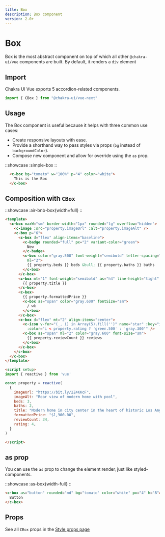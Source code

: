 ```yaml
---
title: Box
description: Box component
version: 2.0+
---
```

# Box

Box is the most abstract component on top of which all other `@chakra-ui/vue` components are built. By default, it renders a `div` element

## Import

Chakra UI Vue exports 5 accordion-related components.
```js
import { CBox } from "@chakra-ui/vue-next"
```

## Usage

The Box component is useful because it helps with three common use cases:
- Create responsive layouts with ease.
- Provide a shorthand way to pass styles via props (`bg` instead of `backgroundColor`).
- Compose new component and allow for override using the `as` prop.

::showcase
:simple-box
::


```html
  <c-box bg="tomato" w="100%" p="4" color="white">
    This is the Box
  </c-box>
```

## Composition with `CBox`

::showcase
:air-bnb-box{width=full}
::

```html
<template>
  <c-box maxW="sm" border-width="1px" rounded="lg" overflow="hidden">
    <c-image :src="property.imageUrl" :alt="property.imageAlt" />
    <c-box p="6">
      <c-box d="flex" align-items="baseline">
        <c-badge rounded="full" px="2" variant-color="green">
          New
        </c-badge>
        <c-box color="gray.500" font-weight="semibold" letter-spacing="wide" font-size="xs" text-transform="uppercase"
          ml="2">
          {{ property.beds }} beds &bull; {{ property.baths }} baths
        </c-box>
      </c-box>
      <c-box mt="1" font-weight="semibold" as="h4" line-height="tight" is-truncated>
        {{ property.title }}
      </c-box>
      <c-box>
        {{ property.formattedPrice }}
        <c-box as="span" color="gray.600" fontSize="sm">
          / wk
        </c-box>
      </c-box>
      <c-box d="flex" mt="2" align-items="center">
        <c-icon v-for="(_, i) in Array(5).fill('')" name="star" :key="i"
          :color="i < property.rating ? 'green.500' : 'gray.300'" />
        <c-box as="span" ml="2" color="gray.600" font-size="sm">
          {{ property.reviewCount }} reviews
        </c-box>
      </c-box>
    </c-box>
  </c-box>
</template>

<script setup>
import { reactive } from 'vue'

const property = reactive(
  {
    imageUrl: "https://bit.ly/2Z4KKcF",
    imageAlt: "Rear view of modern home with pool",
    beds: 3,
    baths: 2,
    title: "Modern home in city center in the heart of historic Los Angeles",
    formattedPrice: "$1,900.00",
    reviewCount: 34,
    rating: 4,
  }
)

</script>
```

## as prop

You can use the `as` prop to change the element render, just like styled-components.

::showcase
:as-box{width-full}
::

```html
<c-box as="button" rounded="md" bg="tomato" color="white" px="4" h="8">
  Button
</c-box>
```

## Props

See all `CBox` props in the [Style props page](/styled-system/style-props)